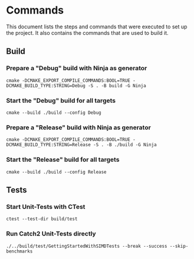 # Commands
This document lists the steps and commands that were executed to set up the project.
It also contains the commands that are used to build it.

## Build

### Prepare a "Debug" build with Ninja as generator
```shell
cmake -DCMAKE_EXPORT_COMPILE_COMMANDS:BOOL=TRUE -DCMAKE_BUILD_TYPE:STRING=Debug -S . -B build -G Ninja
```

### Start the "Debug" build for all targets
```shell
cmake --build ./build --config Debug 
```

### Prepare a "Release" build with Ninja as generator
```shell
cmake -DCMAKE_EXPORT_COMPILE_COMMANDS:BOOL=TRUE -DCMAKE_BUILD_TYPE:STRING=Release -S . -B ./build -G Ninja
```

### Start the "Release" build for all targets
```shell
cmake --build ./build --config Release 
```

## Tests

### Start Unit-Tests with CTest
```shell
ctest --test-dir build/test
```

### Run Catch2 Unit-Tests directly

```shell
./../build/test/GettingStartedWithSIMDTests --break --success --skip-benchmarks
```